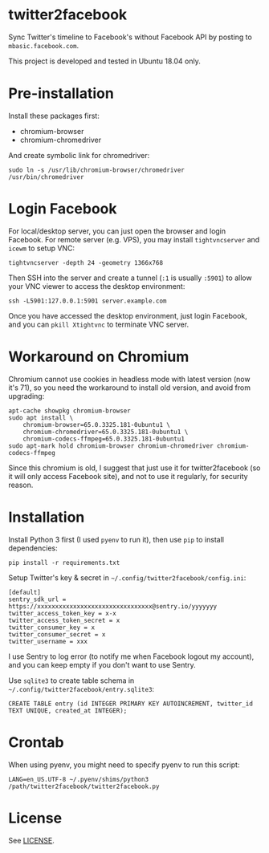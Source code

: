 # twitter2facebook

Sync Twitter's timeline to Facebook's without Facebook API by posting to `mbasic.facebook.com`.

This project is developed and tested in Ubuntu 18.04 only.

# Pre-installation

Install these packages first:

* chromium-browser
* chromium-chromedriver

And create symbolic link for chromedriver:

    sudo ln -s /usr/lib/chromium-browser/chromedriver /usr/bin/chromedriver

# Login Facebook

For local/desktop server, you can just open the browser and login Facebook.  For remote server (e.g. VPS), you may install `tightvncserver` and `icewm` to setup VNC:

    tightvncserver -depth 24 -geometry 1366x768

Then SSH into the server and create a tunnel (`:1` is usually `:5901`) to allow your VNC viewer to access the desktop environment:

    ssh -L5901:127.0.0.1:5901 server.example.com

Once you have accessed the desktop environment, just login Facebook, and you can `pkill Xtightvnc` to terminate VNC server.

# Workaround on Chromium

Chromium cannot use cookies in headless mode with latest version (now it's 71), so you need the workaround to install old version, and avoid from upgrading:

    apt-cache showpkg chromium-browser
    sudo apt install \
        chromium-browser=65.0.3325.181-0ubuntu1 \
        chromium-chromedriver=65.0.3325.181-0ubuntu1 \
        chromium-codecs-ffmpeg=65.0.3325.181-0ubuntu1
    sudo apt-mark hold chromium-browser chromium-chromedriver chromium-codecs-ffmpeg

Since this chromium is old, I suggest that just use it for twitter2facebook (so it will only access Facebook site), and not to use it regularly, for security reason.

# Installation

Install Python 3 first (I used `pyenv` to run it), then use `pip` to install dependencies:

    pip install -r requirements.txt

Setup Twitter's key & secret in `~/.config/twitter2facebook/config.ini`:

    [default]
    sentry_sdk_url = https://xxxxxxxxxxxxxxxxxxxxxxxxxxxxxxxx@sentry.io/yyyyyyy
    twitter_access_token_key = x-x
    twitter_access_token_secret = x
    twitter_consumer_key = x
    twitter_consumer_secret = x
    twitter_username = xxx

I use Sentry to log error (to notify me when Facebook logout my account), and you can keep empty if you don't want to use Sentry.

Use `sqlite3` to create table schema in `~/.config/twitter2facebook/entry.sqlite3`:

    CREATE TABLE entry (id INTEGER PRIMARY KEY AUTOINCREMENT, twitter_id TEXT UNIQUE, created_at INTEGER);

# Crontab

When using pyenv, you might need to specify pyenv to run this script:

    LANG=en_US.UTF-8 ~/.pyenv/shims/python3 /path/twitter2facebook/twitter2facebook.py

# License

See [LICENSE](LICENSE).
